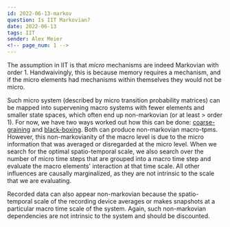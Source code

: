 ```yaml
---
id: 2022-06-13-markov
question: Is IIT Markovian?
date: 2022-06-13
tags: IIT
sender: Alex Meier
<!-- page_num: 1 -->
---
```


The assumption in IIT is that *micro* mechanisms are indeed Markovian with order 1. Handwaivingly, this is because memory requires a mechanism, and if the micro elements had mechanisms within themselves they would not be micro. 

Such micro system (described by micro transition probability matrices) can be mapped into supervening macro systems with fewer elements and smaller state spaces, which often end up non-markovian (or at least > order 1). For now, we have two ways worked out how this can be done: [coarse-graining](https://doi.org/10.1093/nc/niw012) and [black-boxing](http://dx.plos.org/10.1371/journal.pcbi.1006114). Both can produce non-markovian macro-tpms. However, this non-markovianity of the macro level is due to the micro information that was averaged or disregarded at the micro level. When we search for the optimal spatio-temporal scale, we also search over the number of micro time steps that are grouped into a macro time step and evaluate the macro elements' interaction at that time scale. All other influences are causally marginalized, as they are not intrinsic to the scale that we are evaluating.

Recorded data can also appear non-markovian because the spatio-temporal scale of the recording device averages or makes snapshots at a particular macro time scale of the system. Again, such non-markovian dependencies are not intrinsic to the system and should be discounted. 